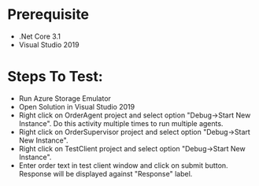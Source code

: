 # Prerequisite

- .Net Core 3.1
- Visual Studio 2019

# Steps To Test:

- Run Azure Storage Emulator
- Open Solution in Visual Studio 2019 
- Right click on OrderAgent project and select option "Debug->Start New Instance". Do this activity multiple times to run multiple agents.
- Right click on OrderSupervisor project and select option "Debug->Start New Instance".
- Right click on TestClient project and select option "Debug->Start New Instance".
- Enter order text in test client window and click on submit button. Response will be displayed against "Response" label.

